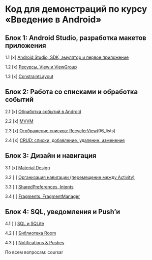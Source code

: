 # Код для демонстраций по курсу «Введение в Android»

## Блок 1: Android Studio, разработка макетов приложения

1.1 [x] [Android Studio, SDK, эмулятор и первое приложение](01_firstapp)

1.2 [x] [Ресурсы, View и ViewGroup](02_resources)

1.3 [x] [ConstraintLayout](03_contstraint_layout)

## Блок 2: Работа со списками и обработка событий

2.1 [x] [Обработка событий в Android](04_events)

2.2 [x] [MVVM](05_mvvm)

2.3 [x] [Отображение списков: RecyclerView]()(06_lists)

2.4 [x] [CRUD: списки, добавление, удаление, изменение](07_crud)

## Блок 3: Дизайн и навигация

3.1 [x] [Material Design](08_material)

3.2 [ ] [Организация навигации (перемещение между Activity)](09_navigation)

3.3 [ ] [SharedPreferences, Intents](10_intents)

3.4 [ ] [Fragments, FragmentManager](11_fragments)

## Блок 4: SQL, уведомления и Push’и

4.1 [ ] [SQL и SQLite](12_sql)

4.2 [ ] [Библиотека Room](13_room)

4.3 [ ] [Notifications & Pushes](14_pushes)

По всем вопросам: coursar

